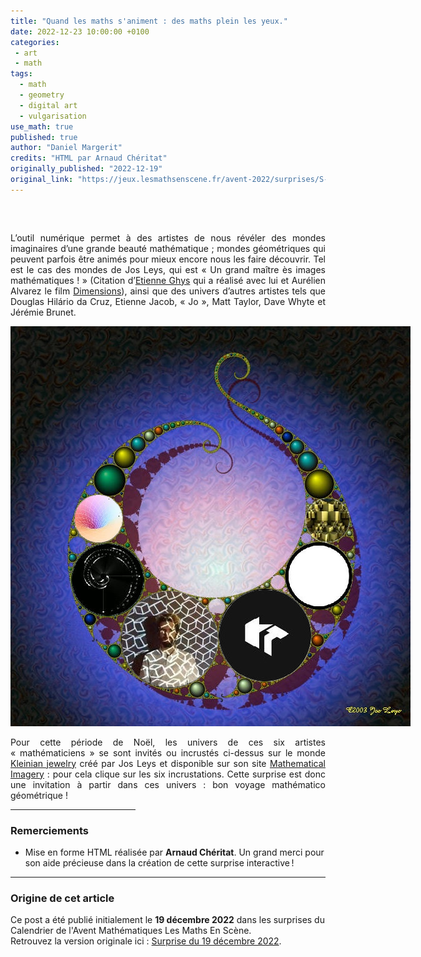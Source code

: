```yaml
---
title: "Quand les maths s'animent : des maths plein les yeux."
date: 2022-12-23 10:00:00 +0100
categories: 
 - art
 - math
tags:
  - math
  - geometry
  - digital art
  - vulgarisation
use_math: true
published: true
author: "Daniel Margerit"
credits: "HTML par Arnaud Chéritat"
originally_published: "2022-12-19"
original_link: "https://jeux.lesmathsenscene.fr/avent-2022/surprises/S-D8CTBLuP9EKEgqSrrVTyvC6NCoOsuMBp/"
---
```


<div style="text-align: justify; font-size: 100%; margin-top: 60px;">

L’outil numérique permet à des artistes de nous révéler des mondes imaginaires d’une grande beauté mathématique ; mondes géométriques qui peuvent parfois être animés pour mieux encore nous les faire découvrir. Tel est le cas des mondes de Jos Leys, qui est « Un grand maître ès images mathématiques ! » (Citation d’<a href="https://perso.ens-lyon.fr/ghys/liens/">Etienne Ghys</a> qui a réalisé avec lui et Aurélien Alvarez le film <a href="http://dimensions-math.org/Dim_fr.htm">Dimensions</a>), ainsi que des univers d’autres artistes tels que Douglas Hilário da Cruz, Etienne Jacob, « Jo », Matt Taylor, Dave Whyte et Jérémie Brunet.

<p>
<div style="text-align: center;">
  <div style="position: relative; width: 640px; height: 640px; display: inline-block;">
    <img src="images\2022-12-23\aire.png">
    <canvas width=640 height=640 id="aire" style="position: absolute; top:0; left:0;"></canvas>
  </div>
</div>
</p>
Pour cette période de Noël, les univers de ces six artistes « mathématiciens » se sont invités ou incrustés ci-dessus sur le monde <a href="http://www.josleys.com/show_image.php?galid=267&imageid=8348">Kleinian jewelry</a> créé par Jos Leys et disponible sur son site <a href="http://www.josleys.com/">Mathematical Imagery</a>&nbsp;: pour cela clique sur les six incrustations. Cette surprise est donc une invitation à partir dans ces univers&nbsp;: bon voyage mathématico géométrique&nbsp;!

<p>
<hr style="width: 200px;">
</p>


<script>
let canvas=document.getElementById("aire");
let w=canvas.width;
let h=canvas.height;
let ctx=canvas.getContext("2d");
let circles = [
  { x: 141, y:308, r: 38, link: "https://www.instagram.com/artmathbeauty/"},
  { x: 156, y:406, r: 59, link: "https://bleuje.com/animationsite/"},
  { x: 255, y:500, r: 78, link: "https://www.instagram.com/davebeesbombs/"},
  { x: 406, y:495, r: 73, link: "https://www.instagram.com/emty01/"},
  { x: 493, y:400-0.5, r: 53, link: "https://www.instagram.com/jn3oo8/"},
  { x: 508, y:311, r: 35, link: "https://www.youtube.com/user/bib993"},
]

function getMousePos(canvas, evt) {
  var rect = canvas.getBoundingClientRect();
  return {
    x: evt.clientX - rect.left,
    y: evt.clientY - rect.top
  };
}

function distSq(a,b) {
  return (a.x-b.x)*(a.x-b.x)+(a.y-b.y)*(a.y-b.y);
}

let highlight = null;

function paint() {
  ctx.clearRect(0,0,w,h);
  if(highlight!==null) {
    ctx.beginPath();
    ctx.arc(highlight.x,highlight.y,highlight.r,0,2*Math.PI);
    ctx.strokeStyle="red";
    ctx.lineWidth = 3;
    ctx.stroke();
  }
}

aire.onmousemove= function(e) {
  var p=getMousePos(canvas,e);
  for(var i=0; i<circles.length; i++) {
    c=circles[i];
    if(distSq(p,c)<c.r*c.r) {
      highlight = c;
      paint();
      return;
    };
  }
  highlight=null;
  paint();
}

aire.onclick = function() {
  if(highlight!==null) {
    window.open(highlight.link);
  }
}
</script>
</div>

### Remerciements
- Mise en forme HTML réalisée par **Arnaud Chéritat**. Un grand merci pour son aide précieuse dans la création de cette surprise interactive !

---

### Origine de cet article
Ce post a été publié initialement le **19 décembre 2022** dans les surprises du Calendrier de l'Avent Mathématiques Les Maths En Scène.  
Retrouvez la version originale ici : [Surprise du 19 décembre 2022](https://jeux.lesmathsenscene.fr/avent-2022/surprises/S-D8CTBLuP9EKEgqSrrVTyvC6NCoOsuMBp/).
